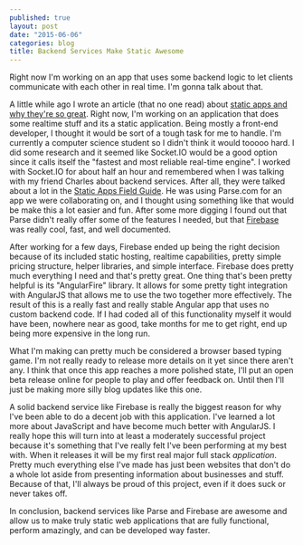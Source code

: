 ```yaml
---
published: true
layout: post
date: "2015-06-06"
categories: blog
title: Backend Services Make Static Awesome
---
```


Right now I'm working on an app that uses some backend logic to let clients communicate with each other in real time. I'm gonna talk about that.

A little while ago I wrote an article (that no one read) about [static apps and why they're so great](http://kamranpayne.com/blog/2015/04/16/static/). Right now, I'm working on an application that does some realtime stuff and its a static application. Being mostly a front-end developer, I thought it would be sort of a tough task for me to handle. I'm currently a computer science student so I didn't think it would tooooo hard. I did some research and it seemed like Socket.IO would be a good option since it calls itself the "fastest and most reliable real-time engine". I worked with Socket.IO for about half an hour and remembered when I was talking with my friend Charles about backend services. After all, they were talked about a lot in the [Static Apps Field Guide](http://staticapps.org). He was using Parse.com for an app we were collaborating on, and I thought using something like that would be make this a lot easier and fun. After some more digging I found out that Parse didn't really offer some of the features I needed, but that [Firebase](http://firebase.com) was really cool, fast, and well documented.

After working for a few days, Firebase ended up being the right decision because of its included static hosting, realtime capabilities, pretty simple pricing structure, helper libraries, and simple interface. Firebase does pretty much everything I need and that's pretty great. One thing that's been pretty helpful is its "AngularFire" library. It allows for some pretty tight integration with AngularJS that allows me to use the two together more effectively. The result of this is a really fast and really stable Angular app that uses no custom backend code. If I had coded all of this functionality myself it would have been, nowhere near as good, take months for me to get right, end up being more expensive in the long run.

What I'm making can pretty much be considered a browser based typing game. I'm not really ready to release more details on it yet since there aren't any. I think that once this app reaches a more polished state, I'll put an open beta release online for people to play and offer feedback on. Until then I'll just be making more silly blog updates like this one.

A solid backend service like Firebase is really the biggest reason for why I've been able to do a decent job with this application. I've learned a lot more about JavaScript and have become much better with AngularJS. I really hope this will turn into at least a moderately successful project because it's something that I've really felt I've been performing at my best with. When it releases it will be my first real major full stack *application*. Pretty much everything else I've made has just been websites that don't do a whole lot aside from presenting information about businesses and stuff. Because of that, I'll always be proud of this project, even if it does suck or never takes off. 

In conclusion, backend services like Parse and Firebase are awesome and allow us to make truly static web applications that are fully functional, perform amazingly, and can be developed way faster.
